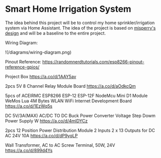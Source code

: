 # Smart Home Irrigation System

The idea behind this project will be to control my home sprinkler/irrigation system
via Home Assistant. The idea of the project is based on [misperry's design](https://www.youtube.com/watch?v=eUsA-8u-E3o) and
will be a baseline to the entire project.


Wiring Diagram:

!(/diagrams/wiring-diagram.png)


Pinout Reference:
https://randomnerdtutorials.com/esp8266-pinout-reference-gpios/


Project Box
https://a.co/d/1AAY5av


2pcs 5V 8 Channel Relay Module Board 
https://a.co/d/aOdkcQm


5pcs of ACEIRMC ESP8266 ESP-12 ESP-12F NodeMcu Mini D1 Module WeMos Lua 4M Bytes WLAN WiFi Internet Development Board  
https://a.co/d/1EzWq5s

DC 5V/3A(MAX) AC/DC TO DC Buck Power Converter Voltage Step Dowm Power Supply W
https://a.co/d/4mlDYCz

2pcs 12 Position Power Distribution Module 2 Inputs 2 x 13 Outputs for DC AC 24V 10A 
https://a.co/d/dP9yqLP

Wall Transformer, AC to AC Screw Terminal, 50W, 24V
https://a.co/d/899d4Ys
